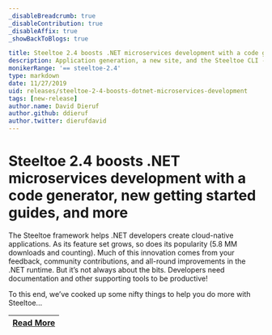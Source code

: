 ```yaml
---
_disableBreadcrumb: true
_disableContribution: true
_disableAffix: true
_showBackToBlogs: true

title: Steeltoe 2.4 boosts .NET microservices development with a code generator, new getting started guides, and more
description: Application generation, a new site, and the Steeltoe CLI - Get familiar with Steeltoe 2.4.
monikerRange: '== steeltoe-2.4'
type: markdown
date: 11/27/2019
uid: releases/steeltoe-2-4-boosts-dotnet-microservices-development
tags: [new-release]
author.name: David Dieruf
author.github: ddieruf
author.twitter: dierufdavid
---
```


# Steeltoe 2.4 boosts .NET microservices development with a code generator, new getting started guides, and more

The Steeltoe framework helps .NET developers create cloud-native applications. As its feature set grows, so does its popularity (5.8 MM downloads and counting). Much of this innovation comes from your feedback, community contributions, and all-round improvements in the .NET runtime. But it’s not always about the bits. Developers need documentation and other supporting tools to be productive!

To this end, we’ve cooked up some nifty things to help you do more with Steeltoe...

| [Read More](https://tanzu.vmware.com/content/blog/steeltoe-2-4-boosts-dotnet-microservices-development) |
|:---:|